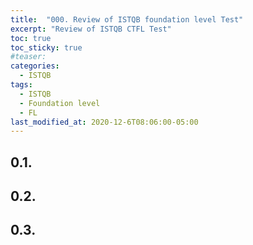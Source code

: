 ```yaml
---
title:  "000. Review of ISTQB foundation level Test"
excerpt: "Review of ISTQB CTFL Test"
toc: true
toc_sticky: true
#teaser: 
categories:
  - ISTQB
tags:
  - ISTQB
  - Foundation level
  - FL
last_modified_at: 2020-12-6T08:06:00-05:00
---
```


## 0.1.  

## 0.2.  

## 0.3.  

